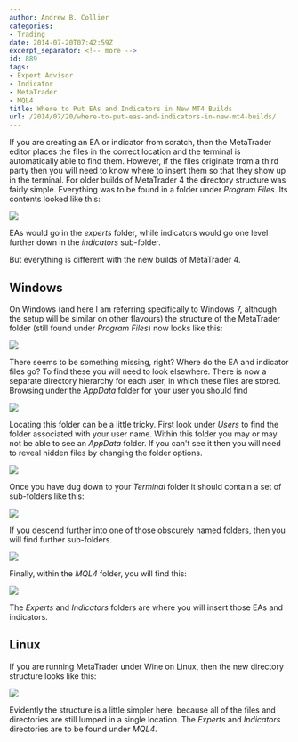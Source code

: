 ```yaml
---
author: Andrew B. Collier
categories:
- Trading
date: 2014-07-20T07:42:59Z
excerpt_separator: <!-- more -->
id: 889
tags:
- Expert Advisor
- Indicator
- MetaTrader
- MQL4
title: Where to Put EAs and Indicators in New MT4 Builds
url: /2014/07/20/where-to-put-eas-and-indicators-in-new-mt4-builds/
---
```


If you are creating an EA or indicator from scratch, then the MetaTrader editor places the files in the correct location and the terminal is automatically able to find them. However, if the files originate from a third party then you will need to know where to insert them so that they show up in the terminal. For older builds of MetaTrader 4 the directory structure was fairly simple. <!--more--> Everything was to be found in a folder under _Program Files_. Its contents looked like this:

<img src="{{ site.baseurl }}/static/img/2014/07/MT4-old-folders-windows.png">

EAs would go in the _experts_ folder, while indicators would go one level further down in the _indicators_ sub-folder.

But everything is different with the new builds of MetaTrader 4.

## Windows

On Windows (and here I am referring specifically to Windows 7, although the setup will be similar on other flavours) the structure of the MetaTrader folder (still found under _Program Files_) now looks like this:

<img src="{{ site.baseurl }}/static/img/2014/07/MT4-new-folders-windows.png">

There seems to be something missing, right? Where do the EA and indicator files go? To find these you will need to look elsewhere. There is now a separate directory hierarchy for each user, in which these files are stored. Browsing under the _AppData_ folder for your user you should find

<img src="{{ site.baseurl }}/static/img/2014/07/MT4-personal-folder-windows.png">

Locating this folder can be a little tricky. First look under _Users_ to find the folder associated with your user name. Within this folder you may or may not be able to see an _AppData_ folder. If you can't see it then you will need to reveal hidden files by changing the folder options.

<img src="{{ site.baseurl }}/static/img/2014/07/folder-options-hidden-files.png">

Once you have dug down to your _Terminal_ folder it should contain a set of sub-folders like this:

<img src="{{ site.baseurl }}/static/img/2014/07/MT4-personal-folder-contents-windows.png">

If you descend further into one of those obscurely named folders, then you will find further sub-folders.

<img src="{{ site.baseurl }}/static/img/2014/07/MT4-personal-instance-contents-windows.png">

Finally, within the _MQL4_ folder, you will find this:

<img src="{{ site.baseurl }}/static/img/2014/07/MT4-mt4-folder-windows.png">

The _Experts_ and _Indicators_ folders are where you will insert those EAs and indicators.

## Linux

If you are running MetaTrader under Wine on Linux, then the new directory structure looks like this:

<img src="{{ site.baseurl }}/static/img/2014/07/MT4-new-folders-linux.png">

Evidently the structure is a little simpler here, because all of the files and directories are still lumped in a single location. The _Experts_ and _Indicators_ directories are to be found under _MQL4_.
